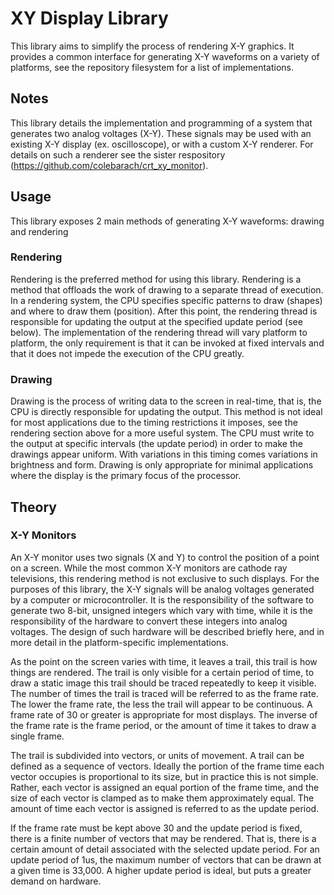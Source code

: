 # XY Display Library

This library aims to simplify the process of rendering X-Y graphics. It provides a common interface for generating X-Y waveforms on a variety of platforms, see the repository filesystem for a list of implementations.

## Notes

This library details the implementation and programming of a system that generates two analog voltages (X-Y). These signals may be used with an existing X-Y display (ex. oscilloscope), or with a custom X-Y renderer. For details on such a renderer see the sister respository (https://github.com/colebarach/crt_xy_monitor).

## Usage

This library exposes 2 main methods of generating X-Y waveforms: drawing and rendering

### Rendering

Rendering is the preferred method for using this library. Rendering is a method that offloads the work of drawing to a separate thread of execution. In a rendering system, the CPU specifies specific patterns to draw (shapes) and where to draw them (position). After this point, the rendering thread is responsible for updating the output at the specified update period (see below). The implementation of the rendering thread will vary platform to platform, the only requirement is that it can be invoked at fixed intervals and that it does not impede the execution of the CPU greatly.

### Drawing

Drawing is the process of writing data to the screen in real-time, that is, the CPU is directly responsible for updating the output. This method is not ideal for most applications due to the timing restrictions it imposes, see the rendering section above for a more useful system. The CPU must write to the output at specific intervals (the update period) in order to make the drawings appear uniform. With variations in this timing comes variations in brightness and form. Drawing is only appropriate for minimal applications where the display is the primary focus of the processor.

## Theory

### X-Y Monitors

An X-Y monitor uses two signals (X and Y) to control the position of a point on a screen. While the most common X-Y monitors are cathode ray televisions, this rendering method is not exclusive to such displays. For the purposes of this library, the X-Y signals will be analog voltages generated by a computer or microcontroller. It is the responsibility of the software to generate two 8-bit, unsigned integers which vary with time, while it is the responsibility of the hardware to convert these integers into analog voltages. The design of such hardware will be described briefly here, and in more detail in the platform-specific implementations.

As the point on the screen varies with time, it leaves a trail, this trail is how things are rendered. The trail is only visible for a certain period of time, to draw a static image this trail should be traced repeatedly to keep it visible. The number of times the trail is traced will be referred to as the frame rate. The lower the frame rate, the less the trail will appear to be continuous. A frame rate of 30 or greater is appropriate for most displays. The inverse of the frame rate is the frame period, or the amount of time it takes to draw a single frame.

The trail is subdivided into vectors, or units of movement. A trail can be defined as a sequence of vectors. Ideally the portion of the frame time each vector occupies is proportional to its size, but in practice this is not simple. Rather, each vector is assigned an equal portion of the frame time, and the size of each vector is clamped as to make them approximately equal. The amount of time each vector is assigned is referred to as the update period.

If the frame rate must be kept above 30 and the update period is fixed, there is a finite number of vectors that may be rendered. That is, there is a certain amount of detail associated with the selected update period. For an update period of 1us, the maximum number of vectors that can be drawn at a given time is 33,000. A higher update period is ideal, but puts a greater demand on hardware.

